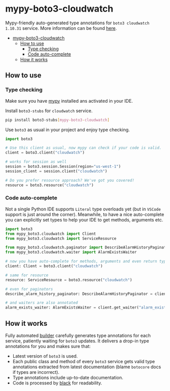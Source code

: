 # mypy-boto3-cloudwatch

Mypy-friendly auto-generated type annotations for `boto3 cloudwatch 1.10.31` service.
More information can be found [here](https://github.com/vemel/mypy_boto3).

- [mypy-boto3-cloudwatch](#mypy-boto3-cloudwatch)
  - [How to use](#how-to-use)
    - [Type checking](#type-checking)
    - [Code auto-complete](#code-auto-complete)
  - [How it works](#how-it-works)

## How to use

### Type checking

Make sure you have [mypy](https://github.com/python/mypy) installed ans activated in your IDE.

Install `boto3-stubs` for `cloudwatch` service.

```bash
pip install boto3-stubs[mypy-boto3-cloudwatch]
```

Use `boto3` as usual in your project and enjoy type checking.

```python
import boto3

# Use this client as usual, now mypy can check if your code is valid.
client = boto3.client("cloudwatch")

# works for session as well
session = boto3.session.Session(region="us-west-1")
session_client = session.client("cloudwatch")

# Do you prefer resource approach? We've got you covered!
resource = boto3.resource("cloudwatch")
```

### Code auto-complete

Not a single Python IDE supports `Literal` type overloads yet (but in `VSCode` support is just around the corner).
Meanwhile, to have a nice auto-complete you can explicitly set types to help your IDE to get methods, arguments etc.

```python
import boto3
from mypy_boto3.cloudwatch import Client
from mypy_boto3.cloudwatch import ServiceResource

from mypy_boto3.cloudwatch.paginator import DescribeAlarmHistoryPaginator
from mypy_boto3.cloudwatch.waiter import AlarmExistsWaiter

# now you have auto-complete for methods, arguments and even return types
client: Client = boto3.client("cloudwatch")

# same for resource
resource: ServiceResource = boto3.resource("cloudwatch")

# even for paginators
describe_alarm_history_paginator: DescribeAlarmHistoryPaginator = client.get_paginator("describe_alarm_history")

# and waiters are also annotated
alarm_exists_waiter: AlarmExistsWaiter = client.get_waiter("alarm_exists")
```

## How it works

Fully automated [builder](https://github.com/vemel/mypy_boto3) carefully generates
type annotations for each service, patiently waiting for `boto3` updates. It delivers
a drop-in type annotations for you and makes sure that:

- Latest version of `boto3` is used.
- Each public class and method of every `boto3` service gets valid type annotations
  extracted from latest documentation (blame `botocore` docs if types are incorrect).
- Type annotations include up-to-date documentation.
- Code is processed by [black](https://github.com/psf/black) for readability.